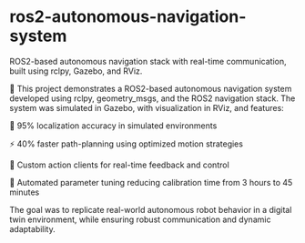 # ros2-autonomous-navigation-system
ROS2-based autonomous navigation stack with real-time communication, built using rclpy, Gazebo, and RViz.

🚀 This project demonstrates a ROS2-based autonomous navigation system developed using rclpy, geometry_msgs, and the ROS2 navigation stack. The system was simulated in Gazebo, with visualization in RViz, and features:

📌 95% localization accuracy in simulated environments

⚡ 40% faster path-planning using optimized motion strategies

🔁 Custom action clients for real-time feedback and control

🧠 Automated parameter tuning reducing calibration time from 3 hours to 45 minutes

The goal was to replicate real-world autonomous robot behavior in a digital twin environment, while ensuring robust communication and dynamic adaptability.
